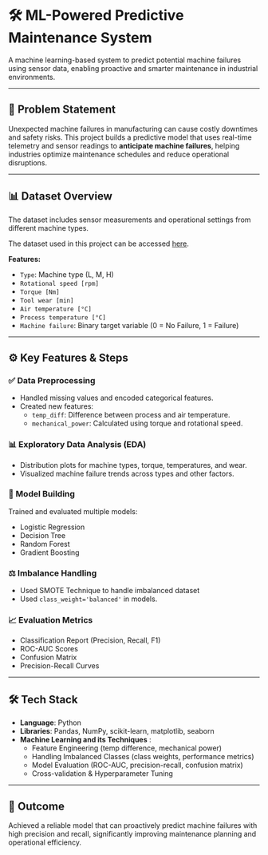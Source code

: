 # 🛠️ ML-Powered Predictive Maintenance System

A machine learning-based system to predict potential machine failures using sensor data, enabling proactive and smarter maintenance in industrial environments.

---

## 📌 Problem Statement

Unexpected machine failures in manufacturing can cause costly downtimes and safety risks. This project builds a predictive model that uses real-time telemetry and sensor readings to **anticipate machine failures**, helping industries optimize maintenance schedules and reduce operational disruptions.

---

## 📊 Dataset Overview

The dataset includes sensor measurements and operational settings from different machine types.

The dataset used in this project can be accessed [here](https://www.kaggle.com/datasets/stephanmatzka/predictive-maintenance-dataset-ai4i-2020).

**Features:**
- `Type`: Machine type (L, M, H)
- `Rotational speed [rpm]`
- `Torque [Nm]`
- `Tool wear [min]`
- `Air temperature [°C]`
- `Process temperature [°C]`
- `Machine failure`: Binary target variable (0 = No Failure, 1 = Failure)

---

## ⚙️ Key Features & Steps

### ✅ Data Preprocessing
- Handled missing values and encoded categorical features.
- Created new features:
  - `temp_diff`: Difference between process and air temperature.
  - `mechanical_power`: Calculated using torque and rotational speed.

### 📊 Exploratory Data Analysis (EDA)
- Distribution plots for machine types, torque, temperatures, and wear.
- Visualized machine failure trends across types and other factors.

### 🤖 Model Building
Trained and evaluated multiple models:
- Logistic Regression
- Decision Tree
- Random Forest
- Gradient Boosting

### ⚖️ Imbalance Handling
- Used SMOTE Technique to handle imbalanced dataset
- Used `class_weight='balanced'` in models.

### 📈 Evaluation Metrics
- Classification Report (Precision, Recall, F1)
- ROC-AUC Scores
- Confusion Matrix
- Precision-Recall Curves

---
## 🛠️ Tech Stack

- **Language**: Python  
- **Libraries**: Pandas, NumPy, scikit-learn, matplotlib, seaborn  
- **Machine Learning and its Techniques** :
  - Feature Engineering (temp difference, mechanical power)
  - Handling Imbalanced Classes (class weights, performance metrics)
  - Model Evaluation (ROC-AUC, precision-recall, confusion matrix)
  - Cross-validation & Hyperparameter Tuning
---

## 🧠 Outcome

Achieved a reliable model that can proactively predict machine failures with high precision and recall, significantly improving maintenance planning and operational efficiency.



